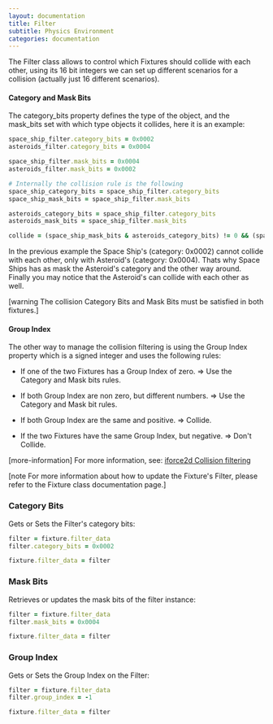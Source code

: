 ```yaml
---
layout: documentation
title: Filter
subtitle: Physics Environment
categories: documentation
---
```


The Filter class allows to control which Fixtures should collide with each other, using its 16 bit integers we can set up different scenarios for a collision (actually just 16 different scenarios).

#### Category and Mask Bits
The category_bits property defines the type of the object, and the mask_bits set with which type objects it collides, here it is an example:

```ruby
space_ship_filter.category_bits = 0x0002
asteroids_filter.category_bits = 0x0004

space_ship_filter.mask_bits = 0x0004
asteroids_filter.mask_bits = 0x0002

# Internally the collision rule is the following
space_ship_category_bits = space_ship_filter.category_bits
space_ship_mask_bits = space_ship_filter.mask_bits

asteroids_category_bits = space_ship_filter.category_bits
asteroids_mask_bits = space_ship_filter.mask_bits

collide = (space_ship_mask_bits & asteroids_category_bits) != 0 && (space_ship_category_bits & asteroids_mask_bits) != 0
```

In the previous example the Space Ship's (category: 0x0002) cannot collide with each other, only with Asteroid's (category: 0x0004). Thats why Space Ships has as mask the Asteroid's category and the other way around. Finally you may notice that the Asteroid's can collide with each other as well.

[warning The collision Category Bits and Mask Bits must be satisfied in both fixtures.]

#### Group Index 
The other way to manage the collision filtering is using the Group Index property which is a signed integer and uses the following rules:

* If one of the two Fixtures has a Group Index of zero. => Use the Category and Mask bits rules.

* If both Group Index are non zero, but different numbers. => Use the Category and Mask bit rules.

* If both Group Index are the same and positive. => Collide.

* If the two Fixtures have the same Group Index, but negative. => Don't Collide.

[more-information] For more information, see: [iforce2d Collision filtering](http://www.iforce2d.net/b2dtut/collision-filtering)

[note For more information about how to update the Fixture's Filter, please refer to the Fixture class documentation page.]

### Category Bits
Gets or Sets the Filter's category bits:

```ruby
filter = fixture.filter_data
filter.category_bits = 0x0002

fixture.filter_data = filter
```

### Mask Bits
Retrieves or updates the mask bits of the filter instance:

```ruby
filter = fixture.filter_data
filter.mask_bits = 0x0004

fixture.filter_data = filter
```

### Group Index
Gets or Sets the Group Index on the Filter:

```ruby
filter = fixture.filter_data
filter.group_index = -1

fixture.filter_data = filter
```
